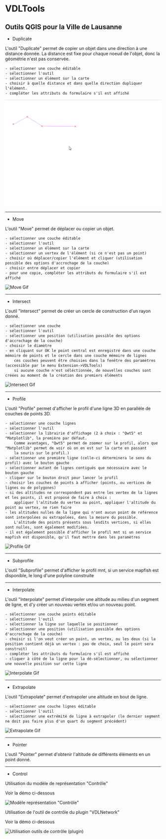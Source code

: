 # VDLTools
Outils QGIS pour la Ville de Lausanne
-------------------------------------


- Duplicate

L'outil "Duplicate" permet de copier un objet dans une direction à une distance donnée. La distance est fixe pour chaque noeud de l'objet, donc la géométrie n'est pas conservée.

    - sélectionner une couche éditable
    - sélectionner l'outil
    - sélectionner un élément sur la carte
    - choisir à quelle distance et dans quelle direction dupliquer l'élément.
    - compléter les attributs du formulaire s'il est affiché

![Duplicate Gif](./gifs/duplicate.gif)

---

- Move

L'outil "Move" permet de déplacer ou copier un objet.

    - sélectionner une couche éditable
    - sélectionner l'outil
    - sélectionner un élément sur la carte
    - sélectionner un vertex de l'élément (si ce n'est pas un point)
    - choisir où déplacer/copier l'élément et cliquer (utilisation possible des options d'accrochage de la couche)
    - choisir entre déplacer et copier
    - pour une copie, compléter les attributs du formulaire s'il est affiché

![Move Gif](./gifs/copy.gif)

---

- Intersect

L'outil "Intersect" permet de créer un cercle de construction d'un rayon donné. 

    - sélectionner une couche
    - sélectionner l'outil
    - sélectionner une position (utilisation possible des options d'accrochage de la couche)
    - choisir le diamètre
    - en cliquant sur OK le point central est enregistré dans une couche mémoire de points et le cercle dans une couche mémoire de lignes
        ces couches peuvent être choisies dans la fenêtre des paramètres (accessible par le menu Extension->VDLTools)
        si aucune couche n'est séléctionnée, de nouvelles couches sont créées au moment de la création des premiers éléments

![Intersect Gif](./gifs/intersect.gif)

---

- Profile

L'outil "Profile" permet d'afficher le profil d'une ligne 3D en parallèle de couches de points 3D.

    - sélectionner une couche lignes
    - sélectionner l'outil
    - sélectionner la librairie d'affichage (2 à choix : "Qwt5" et "Matplotlib", la première par défaut. 
        Comme avantages, "Qwt5" permet de zoomer sur le profil, alors que "Matplotlib" permet de voir où on en est sur la carte en passant 
        la souris sur le profil.)
    - sélectionner une première ligne (celle-ci déterminera le sens du profil) avec le bouton gauche
    - sélectionner autant de lignes contiguës que nécessaire avec le bouton gauche
    - cliquer sur le bouton droit pour lancer le profil
    - choisir les couches de points à afficher (points, ou vertices de lignes ou de polygones)
    - si des altitudes ne correspondent pas entre les vertex de la lignes et les points, il est proposé de faire à choix : 
        appliquer l'altitude du vertex au point, appliquer l'altitude du point au vertex, ne rien faire
    - les altitudes nulles de la ligne qui n'ont aucun point de référence sont interpolées ou extrapolées, dans la mesure du possible.
        L'altitude des points présents sous lesdits vertices, si elles sont nulles, sont également modifiées.
    - il est également possible d'afficher le profil mnt si un service mapfish est disponible, qu'il faut mettre dans les paramètres

![Profile Gif](./gifs/profile.gif)

---

- Subprofile

L'outil "Subprofile" permet d'afficher le profil mnt, si un service mapfish est disponible, le long d'une polyline construite

---

- Interpolate

L'outil "Interpolate" permet d'interpoler une altitude au milieu d'un segment de ligne, et d'y créer un nouveau vertex et/ou un nouveau point.

    - sélectionner une couche points éditable
    - sélectionner l'outil
    - sélectionner la ligne sur laquelle se positionner
    - sélectionner une position (utilisation possible des options d'accrochage de la couche)
    - choisir si l'on veut créer un point, un vertex, ou les deux (si la position contient déjà un vertex : pas de choix, seul le point sera construit)
    - compléter les attributs du formulaire s'il est affiché    
    - cliquer à côté de la ligne pour la dé-sélectionner, ou sélectionner une nouvelle position sur cette ligne

![Interpolate Gif](./gifs/interpolate.gif)

---

- Extrapolate

L'outil "Extrapolate" permet d'extrapoler une altitude en bout de ligne.

    - sélectionner une couche lignes éditable
    - sélectionner l'outil
    - sélectionner une extrémité de ligne à extrapoler (le dernier segment ne doit pas faire plus d'un quart du segment précédent)
 
![Extrapolate Gif](./gifs/extrapolate.gif)   

---

- Pointer 

L'outil "Pointer" permet d'obtenir l'altitude de différents éléments en un point donné.

---

- Control

Utilisation du modèle de représentation "Contrôle"

Voir la démo ci-dessous

![Modèle représentation "Contrôle"](gifs/control_model_use.gif)

Utilisation de l'outil de contrôle du plugin "VDLNetwork"

Voir la démo ci-dessous


![Utilisation outils de contrôle (plugin)](gifs/control.gif)


